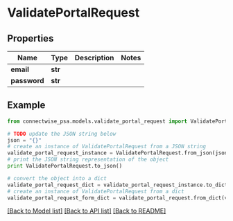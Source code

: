 # ValidatePortalRequest


## Properties
Name | Type | Description | Notes
------------ | ------------- | ------------- | -------------
**email** | **str** |  | 
**password** | **str** |  | 

## Example

```python
from connectwise_psa.models.validate_portal_request import ValidatePortalRequest

# TODO update the JSON string below
json = "{}"
# create an instance of ValidatePortalRequest from a JSON string
validate_portal_request_instance = ValidatePortalRequest.from_json(json)
# print the JSON string representation of the object
print ValidatePortalRequest.to_json()

# convert the object into a dict
validate_portal_request_dict = validate_portal_request_instance.to_dict()
# create an instance of ValidatePortalRequest from a dict
validate_portal_request_form_dict = validate_portal_request.from_dict(validate_portal_request_dict)
```
[[Back to Model list]](../README.md#documentation-for-models) [[Back to API list]](../README.md#documentation-for-api-endpoints) [[Back to README]](../README.md)



